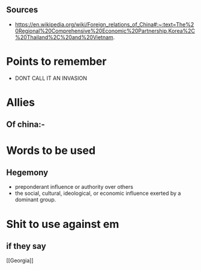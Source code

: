 ## Sources
- https://en.wikipedia.org/wiki/Foreign_relations_of_China#:~:text=The%20Regional%20Comprehensive%20Economic%20Partnership,Korea%2C%20Thailand%2C%20and%20Vietnam.

# Points to remember
- DONT CALL IT AN INVASION



# Allies
## Of china:-


# Words to be used
## Hegemony
- preponderant influence or authority over others
- the social, cultural, ideological, or economic influence exerted by a dominant group.

# Shit to use against em
## if they say
[[Georgia]]